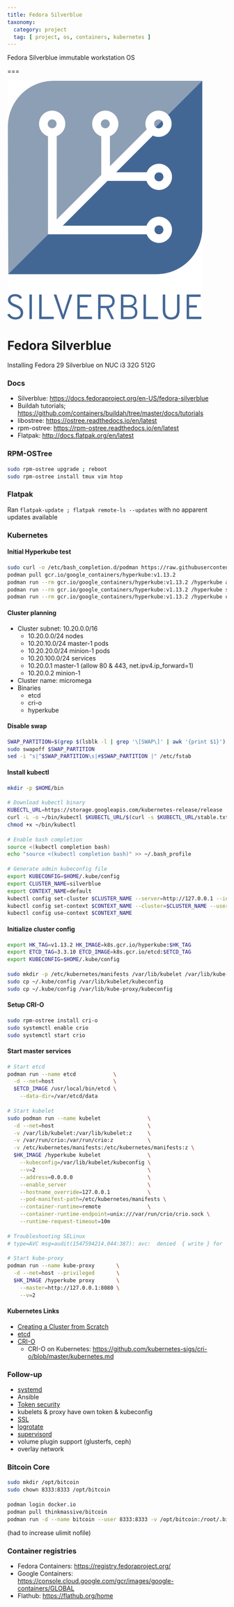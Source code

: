 ```yaml
---
title: Fedora Silverblue
taxonomy:
  category: project
  tag: [ project, os, containers, kubernetes ]
---
```


Fedora Silverblue immutable workstation OS

===

![](silverblue-logo.svg)

# Fedora Silverblue

Installing Fedora 29 Silverblue on NUC i3 32G 512G

### Docs
- Silverblue: https://docs.fedoraproject.org/en-US/fedora-silverblue
- Buildah tutorials; https://github.com/containers/buildah/tree/master/docs/tutorials
- libostree: https://ostree.readthedocs.io/en/latest
- rpm-ostree: https://rpm-ostree.readthedocs.io/en/latest
- Flatpak: http://docs.flatpak.org/en/latest

### RPM-OSTree
```bash
sudo rpm-ostree upgrade ; reboot
sudo rpm-ostree install tmux vim htop
```

### Flatpak
Ran `flatpak-update ; flatpak remote-ls --updates` with no apparent updates available

### Kubernetes
#### Initial Hyperkube test
```bash
sudo curl -o /etc/bash_completion.d/podman https://raw.githubusercontent.com/containers/libpod/master/completions/bash/podman
podman pull gcr.io/google_containers/hyperkube:v1.13.2
podman run --rm gcr.io/google_containers/hyperkube:v1.13.2 /hyperkube apiserver --help
podman run --rm gcr.io/google_containers/hyperkube:v1.13.2 /hyperkube scheduler --help
podman run --rm gcr.io/google_containers/hyperkube:v1.13.2 /hyperkube controller-manager --help
```

#### Cluster planning
- Cluster subnet: 10.20.0.0/16
  - 10.20.0.0/24 nodes
  - 10.20.10.0/24 master-1 pods
  - 10.20.20.0/24 minion-1 pods
  - 10.20.100.0/24 services
  - 10.20.0.1 master-1 (allow 80 & 443, net.ipv4.ip_forward=1)
  - 10.20.0.2 minion-1
- Cluster name: micromega
- Binaries
  - etcd
  - cri-o
  - hyperkube 

#### Disable swap
```bash
SWAP_PARTITION=$(grep $(lsblk -l | grep '\[SWAP\]' | awk '{print $1}') /etc/fstab | awk '{print $1}')
sudo swapoff $SWAP_PARTITION
sed -i "s|^$SWAP_PARTITION\s|#$SWAP_PARTITION |" /etc/fstab
```

#### Install kubectl
```bash
mkdir -p $HOME/bin

# Download kubectl binary
KUBECTL_URL=https://storage.googleapis.com/kubernetes-release/release
curl -L -o ~/bin/kubectl $KUBECTL_URL/$(curl -s $KUBECTL_URL/stable.txt)/bin/linux/amd64/kubectl
chmod +x ~/bin/kubectl

# Enable bash completion
source <(kubectl completion bash)
echo "source <(kubectl completion bash)" >> ~/.bash_profile

# Generate admin kubeconfig file
export KUBECONFIG=$HOME/.kube/config
export CLUSTER_NAME=silverblue
export CONTEXT_NAME=default
kubectl config set-cluster $CLUSTER_NAME --server=http://127.0.0.1 --insecure-skip-tls-verify=true
kubectl config set-context $CONTEXT_NAME --cluster=$CLUSTER_NAME --user=$USER
kubectl config use-context $CONTEXT_NAME
```

#### Initialize cluster config
```bash
export HK_TAG=v1.13.2 HK_IMAGE=k8s.gcr.io/hyperkube:$HK_TAG
export ETCD_TAG=3.3.10 ETCD_IMAGE=k8s.gcr.io/etcd:$ETCD_TAG
export KUBECONFIG=$HOME/.kube/config

sudo mkdir -p /etc/kubernetes/manifests /var/lib/kubelet /var/lib/kube-proxy
sudo cp ~/.kube/config /var/lib/kubelet/kubeconfig
sudo cp ~/.kube/config /var/lib/kube-proxy/kubeconfig
```

#### Setup CRI-O
```bash
sudo rpm-ostree install cri-o
sudo systemctl enable crio
sudo systemctl start crio
```

#### Start master services
```bash
# Start etcd
podman run --name etcd            \
  -d --net=host                   \
  $ETCD_IMAGE /usr/local/bin/etcd \
    --data-dir=/var/etcd/data

# Start kubelet
sudo podman run --name kubelet               \
  -d --net=host                              \
  -v /var/lib/kubelet:/var/lib/kubelet:z     \
  -v /var/run/crio:/var/run/crio:z           \
  -v /etc/kubernetes/manifests:/etc/kubernetes/manifests:z \
  $HK_IMAGE /hyperkube kubelet               \
    --kubeconfig=/var/lib/kubelet/kubeconfig \
    --v=2                                    \
    --address=0.0.0.0                        \
    --enable_server                          \
    --hostname_override=127.0.0.1            \
    --pod-manifest-path=/etc/kubernetes/manifests \
    --container-runtime=remote               \
    --container-runtime-endpoint=unix:///var/run/crio/crio.sock \
    --runtime-request-timeout=10m

# Troubleshooting SELinux
# type=AVC msg=audit(1547594214.044:387): avc:  denied  { write } for  pid=5522 comm="hyperkube" name="kubelet" dev="dm-1" ino=3145752 scontext=system_u:system_r:container_t:s0:c318,c932 tcontext=unconfined_u:object_r:var_lib_t:s0 tclass=dir permissive=0

# Start kube-proxy
podman run --name kube-proxy       \
  -d --net=host --privileged       \
  $HK_IMAGE /hyperkube proxy       \
    --master=http://127.0.0.1:8080 \
    --v=2
```

#### Kubernetes Links
- [Creating a Cluster from Scratch](https://kubernetes.io/docs/setup/scratch/)
- [etcd](https://github.com/coreos/etcd)
- [CRI-O](https://cri-o.io/)
  - CRI-O on Kubernetes: https://github.com/kubernetes-sigs/cri-o/blob/master/kubernetes.md

### Follow-up
- [systemd](https://developers.redhat.com/blog/2018/11/29/managing-containerized-system-services-with-podman/)
- Ansible
- [Token security]()
- kubelets & proxy have own token & kubeconfig
- [SSL](https://kubernetes.io/docs/setup/scratch/#security-models)
- [logrotate](http://linux.die.net/man/8/logrotate)
- [supervisord](http://supervisord.org/)
- volume plugin support (glusterfs, ceph)
- overlay network

### Bitcoin Core
```bash
sudo mkdir /opt/bitcoin
sudo chown 8333:8333 /opt/bitcoin

podman login docker.io
podman pull thinkmassive/bitcoin
podman run -d --name bitcoin --user 8333:8333 -v /opt/bitcoin:/root/.bitcoin thinkmassive/bitcoin-alpine
```
(had to increase ulimit nofile)

### Container registries
- Fedora Containers: https://registry.fedoraproject.org/
- Google Containers: https://console.cloud.google.com/gcr/images/google-containers/GLOBAL
- Flathub: https://flathub.org/home
